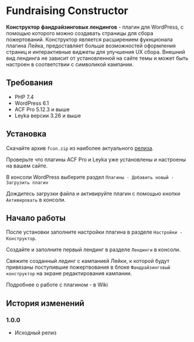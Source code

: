 # Fundraising Constructor

**Конструктор фандрайзинговых лендингов** - плагин для WordPress, с помощью которого можно создавать страницы для сбора пожертований. Конструктор является расширением фукнционала плагина Лейка, предоставляет больше возможностей оформления страниц и интерактивные виджеты для улучшения UX сбора. Внешний вид лендинга не зависит от установленной на сайте темы и может быть настроен в соответствии с символикой кампании. 


## Требования

- PHP 7.4
- WordPress 6.1
- ACF Pro 5.12.3 и выше
- Leyka версии 3.26 и выше


## Установка

Скачайте архив `fcon.zip` из наиболее актуального [релиза](https://github.com/foralienbureau/fcon/releases). 

Проверьте что плагины ACF Pro и Leyka уже установлены и настроены на вашем сайте. 

В консоли WordPress выберите раздел `Плагины - Добавить новый - Загрузить плагин`

Дождитесь загрузки файла и активируйте плагин с помощью кнопки `Активировать` в консоли.


## Начало работы

После установки заполните настройки плагина в разделе `Настройки - Конструктор`.

Создайте и заполните первый лендинг в разделе `Лендинги` в консоли.

Свяжите созданный лединг с кампанией Лейки, к которой будут привязаны поступившие пожертвования в блоке `Фандрайзинговый конструктор` на экране редактирования кампании. 

Подробнее о работе с плагином - в Wiki

## История изменений

### 1.0.0
- Исходный релиз
